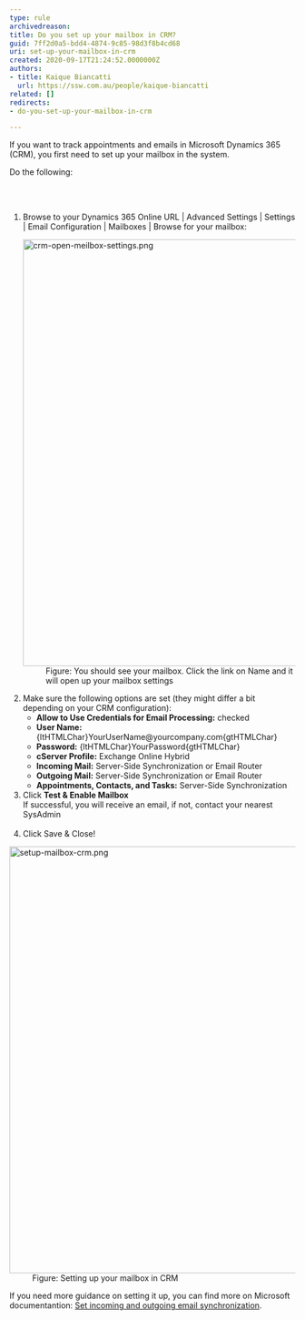```yaml
---
type: rule
archivedreason: 
title: Do you set up your mailbox in CRM?
guid: 7ff2d0a5-bdd4-4874-9c85-98d3f8b4cd68
uri: set-up-your-mailbox-in-crm
created: 2020-09-17T21:24:52.0000000Z
authors:
- title: Kaique Biancatti
  url: https://ssw.com.au/people/kaique-biancatti
related: []
redirects:
- do-you-set-up-your-mailbox-in-crm

---
```



<p class="ssw15-rteElement-P">If you want to track appointments and emails in Microsoft Dynamics 365 (CRM), you first need to set up your mailbox in the system.<br></p><p class="ssw15-rteElement-P">​Do the following&#58;​​​​<br></p>
<br><excerpt class='endintro'></excerpt><br>
<ol><li>Browse to&#160;your Dynamics 365 Online URL | Advanced Settings | Settings | Email Configuration | Mailboxes | Browse for your mailbox&#58;
   <dl class="image"><dt><img src="/PublishingImages/crm-open-meilbox-settings.png" alt="crm-open-meilbox-settings.png" style="width&#58;750px;" /></dt><dd>Figure&#58; You should see your mailbox. Click the link on Name and it will open up your mailbox settings<br></dd></dl></li><li>Make sure the following options are set (they might differ a bit depending on your CRM configuration)&#58; 
      <ul><li><b>Allow to Use Credentials for Email Processing&#58;</b> checked</li><li><b>User Name&#58;</b> {ltHTMLChar}YourUserName@yourcompany.com{gtHTMLChar}</li><li><b>Password&#58;</b> {ltHTMLChar}YourPassword{gtHTMLChar}</li><li><b>cServer Profile&#58;</b> Exchange Online Hybrid</li><li><b>Incoming Mail&#58;</b> Server-Side Synchronization or Email Router</li><li><b>Outgoing Mail&#58;</b> Server-Side Synchronization or Email Router</li><li><b>Appointments, Contacts, and Tasks&#58;</b> Server-Side Synchronization</li></ul></li><li>Click <b>Test &amp; Enable Mailbox</b><br>If successful, you will receive an email, if not, contact your nearest SysAdmin<br><br></li><li>Click Save &amp; Close!</li></ol><dl class="image"><dt>
      <img src="/PublishingImages/setup-mailbox-crm.png" alt="setup-mailbox-crm.png" style="width&#58;750px;" />
   </dt><dd>Figure&#58; Setting up your mailbox in CRM<br></dd></dl><p>If you need more guidance on setting it up, you can find more on Microsoft documentantion&#58;&#160;<a href="https&#58;//docs.microsoft.com/en-us/dynamics365/customerengagement/on-premises/admin/set-incoming-outgoing-email-synchronization">Set incoming and outgoing email synchronization</a>.</p>


